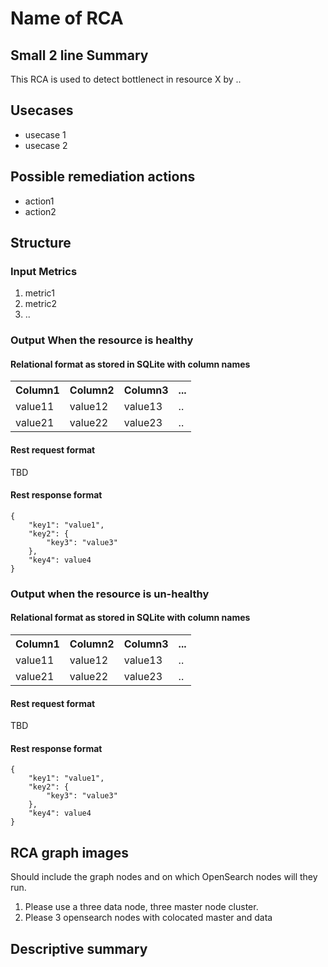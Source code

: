 # Name of RCA


## Small 2 line Summary

This RCA is used to detect bottlenect in resource X by ..

## Usecases
- usecase 1
- usecase 2

## Possible remediation actions
- action1 
- action2


## Structure

### Input Metrics

1. metric1
2. metric2
3. ..

### Output When the resource is healthy

#### Relational format as stored in SQLite with column names

 <table style="width:100%">
  <tr>
    <th>Column1</th>
    <th>Column2</th>
    <th>Column3</th>
    <th> ...</th>
  </tr>
  <tr>
    <td>value11</td>
    <td>value12</td>
    <td>value13</td>
    <td>..</td>
  </tr>
  <tr>
    <td>value21</td>
    <td>value22</td>
    <td>value23</td>
    <td>..</td>
  </tr>
</table> 

#### Rest request format
TBD

#### Rest response format

```
{
	"key1": "value1",
	"key2": {
		"key3": "value3"
	},
	"key4": value4
}
```

### Output when the resource is un-healthy

#### Relational format as stored in SQLite with column names


 <table style="width:100%">
  <tr>
    <th>Column1</th>
    <th>Column2</th>
    <th>Column3</th>
    <th> ...</th>
  </tr>
  <tr>
    <td>value11</td>
    <td>value12</td>
    <td>value13</td>
    <td>..</td>
  </tr>
  <tr>
    <td>value21</td>
    <td>value22</td>
    <td>value23</td>
    <td>..</td>
  </tr>
</table> 


#### Rest request format
TBD

#### Rest response format

```
{
	"key1": "value1",
	"key2": {
		"key3": "value3"
	},
	"key4": value4
}
```

## RCA graph images

Should include the graph nodes and on which OpenSearch nodes will they run.

1. Please use a three data node, three master node cluster.
2. Please 3 opensearch nodes with colocated master and data

## Descriptive summary



